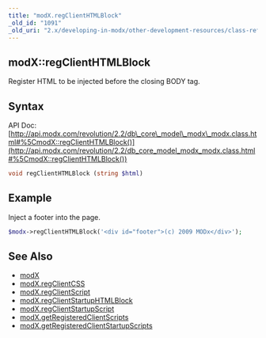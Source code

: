 ```yaml
---
title: "modX.regClientHTMLBlock"
_old_id: "1091"
_old_uri: "2.x/developing-in-modx/other-development-resources/class-reference/modx/modx.regclienthtmlblock"
---
```


## modX::regClientHTMLBlock

Register HTML to be injected before the closing BODY tag.

## Syntax

API Doc: [http://api.modx.com/revolution/2.2/db\_core\_model\_modx\_modx.class.html#%5CmodX::regClientHTMLBlock()](http://api.modx.com/revolution/2.2/db_core_model_modx_modx.class.html#%5CmodX::regClientHTMLBlock())

``` php 
void regClientHTMLBlock (string $html)
```

## Example

Inject a footer into the page.

``` php 
$modx->regClientHTMLBlock('<div id="footer">(c) 2009 MODx</div>');
```

## See Also

- [modX](developing-in-modx/other-development-resources/class-reference/modx "modX")
- [modX.regClientCSS](extending-modx/core-model/modx/modx.regclientcss "modX.regClientCSS")
- [modX.regClientScript](extending-modx/core-model/modx/modx.regclientscript "modX.regClientScript")
- [modX.regClientStartupHTMLBlock](extending-modx/core-model/modx/modx.regclientstartuphtmlblock "modX.regClientStartupHTMLBlock")
- [modX.regClientStartupScript](extending-modx/core-model/modx/modx.regclientstartupscript "modX.regClientStartupScript")
- [modX.getRegisteredClientScripts](extending-modx/core-model/modx/modx.getregisteredclientscripts "modX.getRegisteredClientScripts")
- [modX.getRegisteredClientStartupScripts](extending-modx/core-model/modx/modx.getregisteredclientstartupscripts "modX.getRegisteredClientStartupScripts")